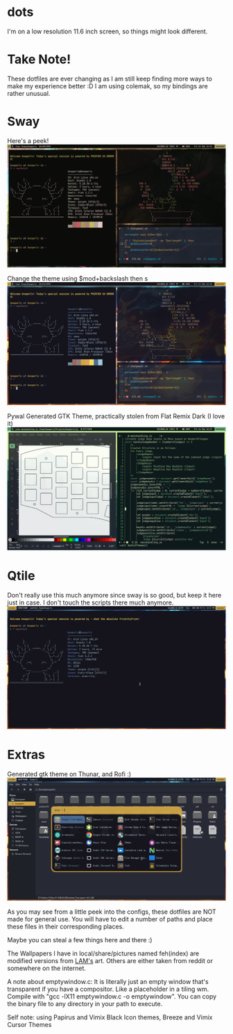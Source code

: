 # dots
I'm on a low resolution 11.6 inch screen, so things might look different.

# Take Note!
These dotfiles are ever changing as I am still keep finding more ways to make my experience better :D
I am using colemak, so my bindings are rather unusual.

# Sway
Here's a peek!
![Swaying ~(-_-)~](https://github.com/booperlv/dots/blob/main/screenshots/sway1.png?raw=true)

Change the theme using $mod+backslash then s
![Sway (Switched Theme)](https://github.com/booperlv/dots/blob/main/screenshots/sway1changedtheme.png?raw=true)

Pywal Generated GTK Theme, practically stolen from Flat Remix Dark (I love it)
![Pywal Generated GTK Theme](https://github.com/booperlv/dots/blob/main/screenshots/gtkandnvimsway.png?raw=true)

# Qtile
Don't really use this much anymore since sway is so good, but keep it here just in case. I don't touch the scripts there much anymore.
![Qtile rice](https://github.com/booperlv/dots/blob/main/screenshots/qtile1.png?raw=true)

# Extras
Generated gtk theme on Thunar, and Rofi :)
![On qtile, with the generated gtk theme and a little rofi on top :)](https://github.com/booperlv/dots/blob/main/screenshots/qtileandmoregtk.png?raw=true)

As you may see from a little peek into the configs, these dotfiles are NOT made for general use. You will have to edit a number of paths and place these files in their corresponding places.

Maybe you can steal a few things here and there :)

The Wallpapers I have in local/share/pictures named feh(index) are modified versions from [LAM's](https://www.pixiv.net/en/users/17429) art.
Others are either taken from reddit or somewhere on the internet.

A note about emptywindow.c:
It is literally just an empty window that's transparent if you have a compositor. Like a placeholder in a tiling wm.
Compile with "gcc -lX11 emptywindow.c -o emptywindow". You can copy the binary file to any directory in your path to execute.

Self note: using Papirus and Vimix Black Icon themes, Breeze and Vimix Cursor Themes
